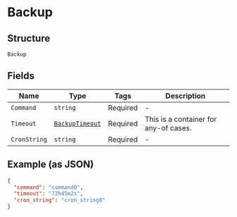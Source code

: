 
# Backup

## Structure

`Backup`

## Fields

| Name | Type | Tags | Description |
|  --- | --- | --- | --- |
| `Command` | `string` | Required | - |
| `Timeout` | [`BackupTimeout`](../../doc/models/containers/backup-timeout.md) | Required | This is a container for any-of cases. |
| `CronString` | `string` | Required | - |

## Example (as JSON)

```json
{
  "command": "command0",
  "timeout": "72h45m2s",
  "cron_string": "cron_string0"
}
```

